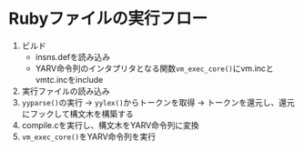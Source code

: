 # Rubyファイルの実行フロー
1. ビルド
    - insns.defを読み込み
    - YARV命令列のインタプリタとなる関数`vm_exec_core()`にvm.incとvmtc.incをinclude
2. 実行ファイルの読み込み
3. `yyparse()`の実行 -> `yylex()`からトークンを取得 -> トークンを還元し、還元にフックして構文木を構築する
4. compile.cを実行し、構文木をYARV命令列に変換
5. `vm_exec_core()`をYARV命令列を実行
